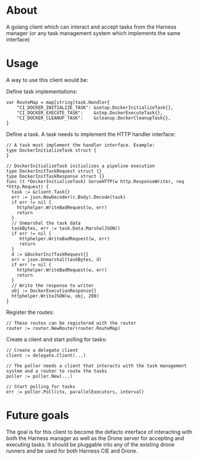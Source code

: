 # About

A golang client which can interact and accept tasks from the Harness manager (or any task management system which implements the same interface)

# Usage

A way to use this client would be:

Define task implementations:
```
var RouteMap = map[string]task.Handler{
	"CI_DOCKER_INITIALIZE_TASK": &setup.DockerInitializeTask{},
	"CI_DOCKER_EXECUTE_TASK":    &step.DockerExecuteTask{},
	"CI_DOCKER_CLEANUP_TASK":    &cleanup.DockerCleanupTask{},
}
```

Define a task. A task needs to implement the HTTP handler interface:
```
// A task must implement the handler interface. Example:
type DockerInitializeTask struct {
}

// DockerInitializeTask initializes a pipeline execution
type DockerInitTaskRequest struct {}
type DockerInitTaskResponse struct {}
func (t *DockerInitializeTask) ServeHTTP(w http.ResponseWriter, req *http.Request) {
  task := &client.Task{}
  err := json.NewDecoder(r.Body).Decode(task)
  if err != nil {
    httphelper.WriteBadRequest(w, err)
    return
  }
  // Unmarshal the task data
  taskBytes, err := task.Data.MarshalJSON()
  if err != nil {
     httphelper.WriteBadRequest(w, err)
     return
  }
  d := &DockerInitTaskRequest{}
  err = json.Unmarshal(taskBytes, d)
  if err != nil {
    httphelper.WriteBadRequest(w, err)
    return
  }
  // Write the response to writer
  obj := DockerExecutionResponse{}
  httphelper.WriteJSON(w, obj, 200)
}
```

Register the routes:
```
// These routes can be registered with the router
router := router.NewRouter(router.RouteMap)
```

Create a client and start polling for tasks:
```
// Create a delegate client
client := delegate.Client(...)

// The poller needs a client that interacts with the task management system and a router to route the tasks
poller := poller.New(...)

// Start polling for tasks
err := poller.Poll(ctx, parallelExecutors, interval)
```

# Future goals

The goal is for this client to become the defacto interface of interacting with both the Harness manager as well as the Drone server for accepting and executing tasks. It should be pluggable into any of the existing drone runners and be used for both Harness CIE and Drone.
